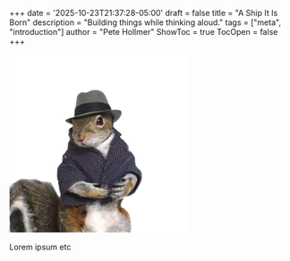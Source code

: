 +++
date = '2025-10-23T21:37:28-05:00'
draft = false
title = "A Ship It Is Born"
description = "Building things while thinking aloud."
tags = ["meta", "introduction"]
author = "Pete Hollmer"
ShowToc = true
TocOpen = false
+++

![Ship It Squirrel](shipitbrs.png)

Lorem ipsum etc